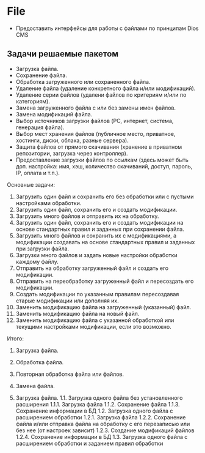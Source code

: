 # File

- Предоставить интерфейсы для работы с файлами по принципам Dios CMS

## Задачи решаемые пакетом


- Загрузка файла.
- Сохранение файла.
- Обработка загруженного или сохраненного файла.
- Удаление файла (удаление конкретного файла и/или модификаций).
- Удаление серии файлов (удалени файлов по критериям и/или по категориям).
- Замена загруженного файла с или без замены имен файлов.
- Замена модификаций файла.
- Выбор источников загрузки файлов (PC, интернет, система, генерация файла).
- Выбор мест хранения файлов (публичное место, приватное, хостинги, диски, облака, разные сервера).
- Защита файлов от прямого скачивания (хранение в приватном репозитории, загрузка через контроллер).
- Предоставление загрузки файлов по ссылкам (здесь может быть доп. настройка: имя, хэш, количество скачиваний, доступ, пароль, IP, оплата и т.п.).

Основные задачи:
1. Загрузить один файл и сохранить его без обработки или с пустыми настройками обработки.
2. Загрузить один файл, сохранить его и создать модификации.
3. Загрузить много файлов и отправить их на обработку.
4. Загрузить один файл, сохранить его и создать модификации на основе стандартных правил и заданных при сохранении файла.
5. Загрузить много файлов и сохранить их с модификациями, а модификации создавать на основе стандартных правил и заданных при загрузки файла.
6. Загрузки много файлов и задать новые настройки обработки каждому файлу.
7. Отправить на обработку загруженный файл и создать его модификации.
8. Отправить на переобработку загруженный файл и пересоздать его модификации.
9. Создать модификации по указанным правилам пересоздавая старые модификации или дополняя их.
10. Заменить модификацию файла на загруженный (указанный) файл.
11. Заменить модификацию файла на новый файл.
12. Заменить модификацию файла с указанной обработкой или текущими настройками модификации, если это возможно.

Итого:
1. Загрузка файла.
2. Обработка файла.
3. Повторная обработка файла или файлов.
4. Замена файла.

1. Загрузка файла.
1.1. Загрузка одного файла без установленного расширения
1.1.1. Загрузка файла
1.1.2. Сохранение файла
1.1.3. Сохранение информации в БД
1.2. Загрузка одного файла с расширением обработки
1.2.1. Загрузка файла
1.2.2. Сохранение файла и/или отправка файла на обработку с его перезаписью или без нее (от настроек зависит)
1.2.3. Создание модификаций файлов
1.2.4. Сохранение информации в БД
1.3. Загрузка одного файла с расширением обработки и заданием правил обработки
